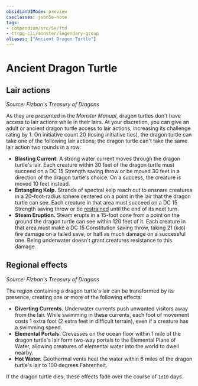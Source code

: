 ```yaml
---
obsidianUIMode: preview
cssclasses: json5e-note
tags:
- compendium/src/5e/ftd
- ttrpg-cli/monster/legendary-group
aliases: ["Ancient Dragon Turtle"]
---
```

# Ancient Dragon Turtle

## Lair actions
_Source: Fizban's Treasury of Dragons_

As they are presented in the *Monster Manual*, dragon turtles don't have access to lair actions while in their lairs. At your discretion, you can give an adult or ancient dragon turtle access to lair actions, increasing its challenge rating by 1. On initiative count 20 (losing initiative ties), the dragon turtle can take one of the following lair actions; the dragon turtle can't take the same lair action two rounds in a row:

- **Blasting Current.** A strong water current moves through the dragon turtle's lair. Each creature within 30 feet of the dragon turtle must succeed on a DC 15 Strength saving throw or be moved 30 feet in a direction of the dragon turtle's choice. On a success, the creature is moved 10 feet instead.  
- **Entangling Kelp.** Strands of spectral kelp reach out to ensnare creatures in a 20-foot-radius sphere centered on a point in the lair that the dragon turtle can see. Each creature in that area must succeed on a DC 15 Strength saving throw or be [restrained](/3-Mechanics/CLI/rules/conditions.md#restrained) until the end of its next turn.  
- **Steam Eruption.** Steam erupts in a 15-foot cone from a point on the ground the dragon turtle can see within 120 feet of it. Each creature in that area must make a DC 15 Constitution saving throw, taking 21 (`6d6`) fire damage on a failed save, or half as much damage on a successful one. Being underwater doesn't grant creatures resistance to this damage.  

## Regional effects
_Source: Fizban's Treasury of Dragons_

The region containing a dragon turtle's lair can be transformed by its presence, creating one or more of the following effects:

- **Diverting Currents.** Underwater currents push unwanted visitors away from the lair. While swimming in these currents, each foot of movement costs 1 extra foot (2 extra feet in difficult terrain), even if a creature has a swimming speed.  
- **Elemental Portals.** Crevasses on the ocean floor within 1 mile of the dragon turtle's lair form two-way portals to the Elemental Plane of Water, allowing creatures of elemental water into the world to dwell nearby.  
- **Hot Water.** Geothermal vents heat the water within 6 miles of the dragon turtle's lair to 100 degrees Fahrenheit.  

If the dragon turtle dies, these effects fade over the course of `1d10` days.